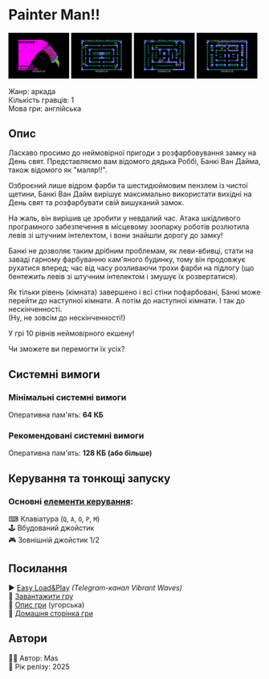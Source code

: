 # Painter Man!!

<img src="screenshots/scrn_painterman_01.png" width="24%"> 
<img src="screenshots/scrn_painterman_02.png" width="24%"> 
<img src="screenshots/scrn_painterman_03.png" width="24%"> 
<img src="screenshots/scrn_painterman_04.png" width="24%">

Жанр: аркада  
Кількість гравців: 1  
Мова гри: англійська  

## Опис

Ласкаво просимо до неймовірної пригоди з розфарбовування замку на День свят. Представляємо вам відомого дядька Роббі, Банкі Ван Дайма, також відомого як "маляр!!".

Озброєний лише відром фарби та шестидюймовим пензлем із чистої щетини, Банкі Ван Дайм вирішує максимально використати вихідні на День свят та розфарбувати свій вишуканий замок.

На жаль, він вирішив це зробити у невдалий час. Атака шкідливого програмного забезпечення в місцевому зоопарку роботів розлютила левів зі штучним інтелектом, і вони знайшли дорогу до замку!

Банкі не дозволяє таким дрібним проблемам, як леви-вбивці, стати на заваді гарному фарбуванню кам'яного будинку, тому він продовжує рухатися вперед; час від часу розливаючи трохи фарби на підлогу (що бентежить левів зі штучним інтелектом і змушує їх розвертатися).

Як тільки рівень (кімната) завершено і всі стіни пофарбовані, Банкі може перейти до наступної кімнати. А потім до наступної кімнати. І так до нескінченності.  
(Ну, не зовсім до нескінченності!)

У грі 10 рівнів неймовірного екшену!

Чи зможете ви перемогти їх усіх?

## Системні вимоги
### Мінімальні системні вимоги
Оперативна пам'ять: **64 КБ**  
### Рекомендовані системні вимоги
Оперативна пам'ять: **128 КБ (або більше)**  

## Керування та тонкощі запуску
### Основні [елементи керування](../controllers.md):
⌨ Клавіатура (`Q`, `A`, `O`, `P`, `M`)  
🕹 Вбудований джойстик  
🎮 Зовнішній джойстик 1/2

## Посилання

▶ [Easy Load&Play](https://t.me/EP128k_Load_n_Play/911) *(Telegram-канал Vibrant Waves)*  
💾 [Завантажити гру](http://www.ep128.hu/Ep_Games/Prg/Painter_Man.rar)  
📃 [Опис гри]() (угорська)  
🏡 [Домашня сторінка гри](https://ktbproductions.itch.io/enterprise-games)

## Автори
👨‍💻 Автор: Mas  
📅 Рік релізу: 2025  
